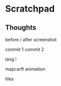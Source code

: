 # Scratchpad

## Thoughts

before / after screenshot

commit 1 commit 2

lang !

mapcarft animation

tiles
